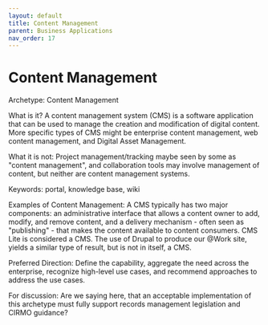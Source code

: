 ```yaml
---
layout: default
title: Content Management
parent: Business Applications
nav_order: 17
---
```


# Content Management
Archetype: Content Management

What is it?  A content management system (CMS) is a software application that can be used to manage the creation and modification of digital content. More specific types of CMS might be enterprise content management, web content management, and Digital Asset Management. 
 
What it is not: Project management/tracking maybe seen by some as "content management", and collaboration tools may involve management of content, but neither are content management systems. 

Keywords:  portal, knowledge base, wiki

Examples of Content Management: A CMS typically has two major components: an administrative interface that allows a content owner to add, modify, and remove content, and a delivery mechanism - often seen as "publishing" - that makes the content available to content consumers.  CMS Lite is considered a CMS. The use of Drupal to produce our @Work site, yields a similar type of result, but is not in itself, a CMS.

Preferred Direction:  Define the capability, aggregate the need across the enterprise, recognize high-level use cases, and recommend approaches to address the use cases.  

For discussion: Are we saying here, that an acceptable implementation of this archetype must fully support records management legislation and CIRMO guidance?  